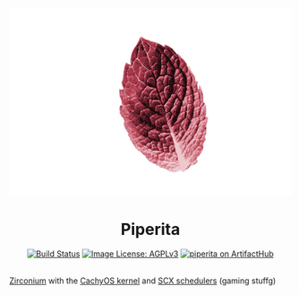 <div align="center">
    <img src="https://github.com/tulilirockz/piperita/blob/main/assets/piperita.png"/>
    <br/>
    <h1>Piperita</h1>
    <a href="https://github.com/tulilirockz/piperita/actions/workflows/build.yml"><img src="https://github.com/tulilirockz/piperita/actions/workflows/build.yml/badge.svg" alt="Build Status" /></a>
    <a href="https://github.com/tulilirockz/piperita/main/LICENSE.md"><img src="https://img.shields.io/github/license/tulilirockz/piperita?style=plastic&style=social" alt="Image License: AGPLv3"/></a>
    <a href="https://artifacthub.io/packages/search?repo=piperita"><img src="https://img.shields.io/endpoint?url=https://artifacthub.io/badge/repository/piperita" alt="piperita on ArtifactHub" /></a>
</div>
<br/>

[Zirconium](https://github.com/zirconium-dev/zirconium) with the [CachyOS kernel](https://github.com/CachyOS/linux-cachyos) and [SCX schedulers](https://github.com/sched-ext/scx) (gaming stuffg)
